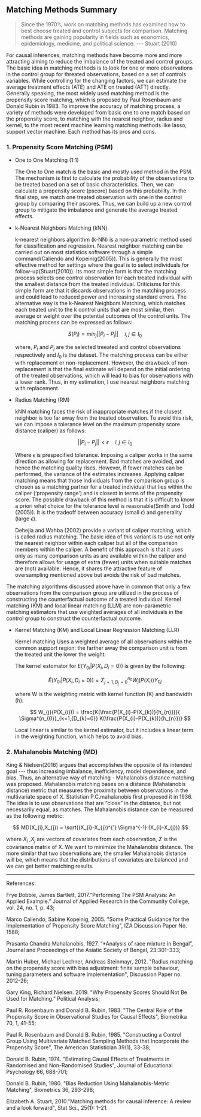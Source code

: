 ## Matching Methods Summary

>Since the 1970’s, work on matching methods has examined how to best choose treated and control subjects for comparison. Matching methods are gaining popularity in fields such as economics, epidemiology, medicine, and political science. 
--- Stuart (2010)

For causal inferences, matching methods have become more and more attracting aiming to reduce the imbalance of the treated and control groups. The basic idea in matching methods is to look for one or more observations in the control group for threated observations, based on a set of controls variables. While controlling for the changing factors, we can estimate the average treatment effects (ATE) and ATE on treated (ATT) directly. Generally speaking, the most widely used matching method is the propensity score matching, which is proposed by Paul Rosenbaum and Donald Rubin in 1983. To improve the accuracy of matching process, a variety of methods were developed from basic one to one match based on the propensity score, to matching with the nearest neighbor, radius and kernel, to the most recent machine learning matching methods like lasso, support vector machine. Each method has its pros and cons. 

### 1. Propensity Score Matching (PSM)
- One to One Matching (1:1)

  The One to One match is the basic and mostly used method in the PSM. The mechanism is first to calculate the probability of the observations to be treated based on a set of basic characteristics. Then, we can calculate a propensity score (pscore) based on this probability. In the final step, we match one treated observation with one in the control group by comparing their pscores. Thus, we can build up a new control group to mitigate the imbalance and generate the average treated effects.

- k-Nearest Neighbors Matching (kNN)

  k-nearest neighbors algorithm (k-NN) is a non-parametric method used for classification and regression. Nearest neighbor matching can be carried out on most statistics software through a simple command(Caliendo and Kopeinig(2005)). This is generally the most effective method for settings where the goal is to select individuals for follow-up(Stuart(2010)). Its most simple form is that the matching process selects one control observation for each treated individual with the smallest distance from the treated individual. Criticisms for this simple form are that it discards observations in the matching process and could lead to reduced power and increasing standard errors. The alternative way is the k-Nearest Neighbors Matching, which matches each treated unit to the k control units that are most similar, then average or weight over the potential outcomes of the control units. The matching process can be expressed as follows:

  $$
  S(P_{i}) = min_{j} ||P_{i} - P_{j}|| \quad i,j\in I_{0}
  $$

  where, $P_{i}$ and $P_{j}$ are the selected treeated and control observations respectively and $I_{0}$ is the dataset. The matching process can be either with replacement or non-replacement. However, the drawback of non-replacement is that the final estimate will depend on the initial ordering of the treated observations, which will lead to bias for observations with a lower rank. Thus, in my estimation, I use nearest neighbors matching with replacement.


- Radius Matching (RM)
  
   kNN matching faces the risk of inappropriate matches if the closest neighbor is too far away from the treated observation. To avoid this risk, we can impose a tolerance level on the maximum propensity score distance (caliper) as follows:
  
  $$
  ||P_{i} - P_{j}|| < \epsilon \quad i,j\in I_{0}
  $$

  Where $\epsilon$ is prespecified tolerance. Imposing a caliper works in the same direction as allowing for replacement. Bad matches are avoided, and hence the matching quality rises. However, if fewer matches can be performed, the variance of the estimates increases. Applying caliper matching means that those individuals from the comparison group is chosen as a matching partner for a treated individual that lies within the caliper (‘propensity range’) and is closest in terms of the propensity score. The possible drawback of this method is that it is difficult to know a priori what choice for the tolerance level is reasonable(Smith and Todd (2005)). It is the tradeoff between accuracy (small $\epsilon$) and generality (large $\epsilon$).  

  Dehejia and Wahba (2002) provide a variant of caliper matching, which is called radius matching. The basic idea of this variant is to use not only the nearest neighbor within each caliper but all of the comparison members within the caliper. A benefit of this approach is that it uses only as many comparison units as are available within the caliper and therefore allows for usage of extra (fewer) units when suitable matches are (not) available. Hence, it shares the attractive feature of oversampling mentioned above but avoids the risk of bad matches.

The matching algorithms discussed above have in common that only a few observations from the comparison group are utilized in the process of  constructing the counterfactual outcome of a treated individual. Kernel matching (KM) and local linear matching (LLM) are non-parametric matching estimators that use weighted averages of all individuals in the control group to construct the counterfactual outcome. 

- Kernel Matching (KM) and Local Linear Regression Matching (LLR)
  
  Kernel matching Uses a weighted average of all observations within the common support region: the farther away the comparison unit is from the treated unit the lower the weight.
  
  The kernel estomator for $E(Y_{0i}|P(X_{i},D_{i}=0))$ is given by the following:

  $$
    \hat{E}(Y_{0i}|P(X_{i},D_{i}=0)) = \Sigma^{n_{0}}_{j=1,{D_{j}=0}} W_{j}(P(X_{i}))Y_{0j}
  $$

  where W is the weighting metric with kernel function (K) and bandwidth (h):

  $$
    W_{j}(P(X_{i})) = \frac{K(\frac{P(X_{i}-P(X_{k})}{h_{n}})}{ \Sigma^{n_{0}}_{k=1,{D_{k}=0}} K(\frac{P(X_{i}-P(X_{k})}{h_{n}})}
  $$

    Local linear is similar to the kernel estimator, but it includes a linear term in the weighting function, which helps to avoid bias.

### 2. Mahalanobis Matching (MD)

  King & Nielsen(2016) argues that accomplishes the opposite of its intended goal --- thus increasing imbalance, inefficiency, model dependence, and bias. Thus, an alternative way of matching - Mahalanobis distance matching was proposed. Mahalanobis matching bases on a distance (Mahalanobis distance) metric that measures the proximity between observations in the multivariate space of X. Statistian P.C.mahalanobis first proposed it in 1936. The idea is to use observations that are “close” in the distance, but not necessarily equal, as matches. The Mahalanobis distance can be measured as the following metric:

$$
    MD(X_{i},X_{j}) = \sqrt{(X_{i}-X_{j})^{'} \Sigma^{-1} (X_{i}-X_{j})}
$$

where $X_{i}$ ,$X_{j}$ are vectors of covariates from each observation, $\Sigma$ is the covariance matrix of X. We want to minimize the Mahalanobis distance. The more similar that two observations are, the smaller Mahalanobis distance will be, which means that the distributions of covariates are balanced and we can get better matching results.

---
References:

Frye Bobbie, James Bartlett, 2017.“Performing The PSM Analysis: An Applied Example.” Journal of Applied Research in the Community College, vol. 24, no. 1, p. 43;

Marco Caliendo, Sabine Kopeinig, 2005. "Some Practical Guidance for the Implementation of Propensity Score Matching", IZA Discussion Paper No. 1588;

Prasanta Chandra Mahalanobis, 1927. “*Analysis of race mixture in Bengal”, Journal and Proceedings of the Asiatic Society of Bengal, 23:301–333;

Martin Huber, Michael Lechner, Andreas Steinmayr, 2012. "Radius matching on the propensity score with bias adjustment: finite sample behaviour, tuning parameters and software implementation", Discussion Paper no. 2012-26;

Gary King, Richard Nielsen. 2019. "Why Propensity Scores Should Not Be Used for Matching.” Political Analysis;

Paul R. Rosenbaum and Donald B. Rubin, 1983. "The Central Role of the Propensity Score in Observational Studies for Causal Effects", Biometrika 70, 1, 41-55;


Paul R. Rosenbaum and Donald B. Rubin, 1985. "Constructing a Control Group Using Multivariate Matched Sampling Methods that Incorporate the Propensity Score", The American Statistician 39(1), 33-38;


Donald B. Rubin, 1974. "Estimating Causal Effects of Treatments in Randomised and Non-Randomised Studies", Journal of Educational Psychology 66, 688-701;


Donald B. Rubin, 1980. "Bias Reduction Using Mahalanobis-Metric Matching", Biometrics 36, 293-298;

Elizabeth A. Stuart, 2010."Matching methods for causal inference: A review and a look forward", Stat Sci., 25(1): 1–21.



